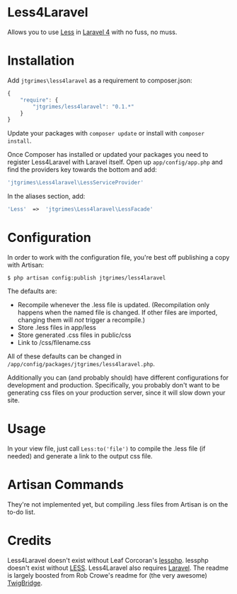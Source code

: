 Less4Laravel
============

Allows you to use [Less](http://lesscss.org//) in [Laravel 4](http://laravel.com/) with
no fuss, no muss.

Installation
============

Add `jtgrimes\less4laravel` as a requirement to composer.json:

```javascript
{
    "require": {
        "jtgrimes/less4laravel": "0.1.*"
    }
}
```

Update your packages with `composer update` or install with `composer install`.

Once Composer has installed or updated your packages you need to register 
Less4Laravel with Laravel itself. Open up `app/config/app.php` and 
find the providers key towards the bottom and add:

```php
'jtgrimes\Less4laravel\LessServiceProvider'
```

In the aliases section, add:

```php
'Less'	=>	'jtgrimes\Less4laravel\LessFacade'
```

Configuration
=============

In order to work with the configuration file, you're best off publishing a copy
with Artisan:

```
$ php artisan config:publish jtgrimes/less4laravel
```

The defaults are:
* Recompile whenever the .less file is updated.  (Recompilation only happens when the
named file is changed.  If other files are imported, changing them will *not* trigger
a recompile.)
* Store .less files in app/less
* Store generated .css files in public/css
* Link to /css/filename.css

All of these defaults can be changed in `/app/config/packages/jtgrimes/less4laravel.php`.

Additionally you can (and probably should) have different configurations for development 
and production.  Specifically, you probably don't want to be generating css files on
your production server, since it will slow down your site.


Usage
=====

In your view file, just call `Less:to('file')` to compile the .less file (if needed)
and generate a link to the output css file.



Artisan Commands
================

They're not implemented yet, but compiling .less files from Artisan is on the to-do 
list.



Credits
=======

Less4Laravel doesn't exist without Leaf Corcoran's [lessphp](http://leafo.net/lessphp/).  lessphp doesn't exist without 
[LESS](http://lesscss.org/). Less4Laravel also requires [Laravel](http://laravel.com/). The readme is largely boosted from
Rob Crowe's readme for (the very awesome) [TwigBridge](https://github.com/rcrowe/TwigBridge).
